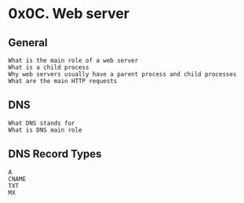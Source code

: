 # 0x0C. Web server

## General

    What is the main role of a web server
    What is a child process
    Why web servers usually have a parent process and child processes
    What are the main HTTP requests

## DNS

    What DNS stands for
    What is DNS main role

## DNS Record Types

    A
    CNAME
    TXT
    MX
